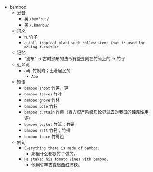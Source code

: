 - bamboo
  - 发音
    - 英 `/bæm'buː/`
    - 美 `/,bæm'bu/`
  - 词义
    - n. 竹子
    - `a tall tropical plant with hollow stems that is used for making furniture`
  - 记忆
    - “颁布” → 古时颁布的法令有些是刻在竹简上的 → 竹子
  - 近义词
    - adj. 竹制的；土著居民的
      - `Abo`
  - 短语
    - `bamboo shoot` 竹笋，笋 
    - `bamboo leaves` 竹叶 
    - `bamboo grove` 竹林 
    - `bamboo pole` 竹枝 
    - `bamboo curtain` 竹幕（西方资产阶级舆论界过去对我国的诬蔑性用语） 
    - `bamboo basket` 竹篮；竹篓 
    - `bamboo raft` 竹筏；竹排 
    - `bamboo fence` 竹篱笆 
  - 例句
    - `Everything there is made of bamboo.`
      - 那里什么都是竹子做的。
    - `He staked his tomato vines with bamboo.`
      - 他用竹竿支撑起西红柿秧。

